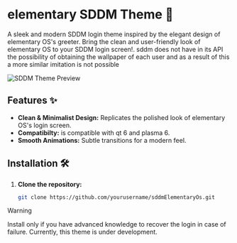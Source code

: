 # elementary SDDM Theme 🚀

A sleek and modern SDDM login theme inspired by the elegant design of elementary OS's greeter. Bring the clean and user-friendly look of elementary OS to your SDDM login screen!.
sddm does not have in its API the possibility of obtaining the wallpaper of each user and as a result of this a more similar imitation is not possible

![SDDM Theme Preview](https://raw.githubusercontent.com/zayronxio/sddmElementaryOs/refs/heads/main/preview.avif) <!-- You can add your own screenshot here -->

## Features ✨

- **Clean & Minimalist Design:** Replicates the polished look of elementary OS's login screen.
- **Compatibilty:** is compatible with qt 6 and plasma 6.
- **Smooth Animations:** Subtle transitions for a modern feel.

## Installation 🛠️

1. **Clone the repository:**
   ```bash
   git clone https://github.com/yourusername/sddmElementaryOs.git
> [!WARNING]
> Install only if you have advanced knowledge to recover the login in case of failure. Currently, this theme is under development.
